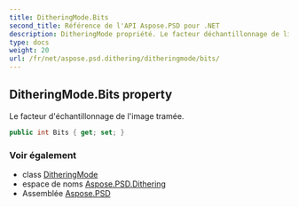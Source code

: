 ```yaml
---
title: DitheringMode.Bits
second_title: Référence de l'API Aspose.PSD pour .NET
description: DitheringMode propriété. Le facteur déchantillonnage de limage tramée.
type: docs
weight: 20
url: /fr/net/aspose.psd.dithering/ditheringmode/bits/
---
```

## DitheringMode.Bits property

Le facteur d'échantillonnage de l'image tramée.

```csharp
public int Bits { get; set; }
```

### Voir également

* class [DitheringMode](../)
* espace de noms [Aspose.PSD.Dithering](../../ditheringmode/)
* Assemblée [Aspose.PSD](../../../)


